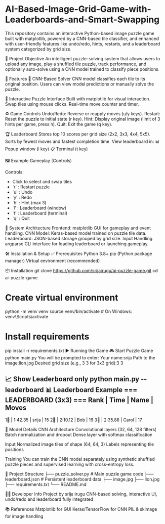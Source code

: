 # AI-Based-Image-Grid-Game-with-Leaderboards-and-Smart-Swapping
This repository contains an interactive Python-based image puzzle game built with matplotlib, powered by a CNN-based tile classifier, and enhanced with user-friendly features like undo/redo, hints, restarts, and a leaderboard system categorized by grid size.

🎯 Project Objective
An intelligent puzzle-solving system that allows users to upload any image, play a shuffled tile puzzle, track performance, and optionally auto-solve using a CNN model trained to classify piece positions.

🚀 Features
🧠 CNN-Based Solver
CNN model classifies each tile to its original position.
Users can view model predictions or manually solve the puzzle.

🧩 Interactive Puzzle Interface
Built with matplotlib for visual interaction.
Swap tiles using mouse clicks.
Real-time move counter and timer.

♻️ Game Controls
Undo/Redo: Reverse or reapply moves (u/y keys).
Restart: Reset the puzzle to initial state (r key).
Hint: Display original image (limit of 3 hints per game, press h).
Quit: Exit the game (q key).

🏆 Leaderboard
Stores top 10 scores per grid size (2x2, 3x3, 4x4, 5x5).
Sorts by fewest moves and fastest completion time.
View leaderboard in:
📊 Popup window (l key)
📋 Terminal (t key)

🖼️ Example Gameplay (Controls)

Controls:
- Click to select and swap tiles
- 'r' : Restart puzzle
- 'u' : Undo
- 'y' : Redo
- 'h' : Hint (max 3)
- 'l' : Leaderboard (window)
- 't' : Leaderboard (terminal)
- 'q' : Quit
  
🧱 System Architecture
Frontend: matplotlib GUI for gameplay and event handling.
CNN Model: Keras-based model trained on puzzle tile data.
Leaderboard: JSON-based storage grouped by grid size.
Input Handling: argparse CLI interface for loading leaderboard or launching gameplay.

🛠 Installation & Setup
✅ Prerequisites
Python 3.8+
pip (Python package manager)
Virtual environment (recommended)

📦 Installation
git clone https://github.com/srijairugu/ai-puzzle-game.git
cd ai-puzzle-game

# Create virtual environment
python -m venv venv
source venv/bin/activate  # On Windows: venv\Scripts\activate

# Install requirements
pip install -r requirements.txt
▶️ Running the Game
🎮 Start Puzzle Game
python main.py
You will be prompted to enter:
Your name:srija
Path to the image:lion.jpg
Desired grid size (e.g., 3 3 for 3x3 grid):3 3

📈 Show Leaderboard only
python main.py --leaderboard
📊 Leaderboard Example
=== LEADERBOARD (3x3) ===
Rank | Time     | Name     | Moves
----------------------------------------
 1🥇 | 1:42.35  | srija    |    15
 2🥈 | 2:10.12  | Bob      |    16
 3🥉 | 2:35.88  | Carol    |    17
 
🧪 Model Details
CNN Architecture
Convolutional layers (32, 64, 128 filters)
Batch normalization and dropout
Dense layer with softmax classification

Input
Normalized image tiles of shape (64, 64, 3)
Labels representing tile positions

Training 
You can train the CNN model separately using synthetic shuffled puzzle pieces and supervised learning with cross-entropy loss.

📁 Project Structure
├── puzzle_solver.py               # Main puzzle game code
├── leaderboard.json               # Persistent leaderboard data
├── image.jpg
├── lion.jpg
├── requirements.txt
└── README.md

👨‍💻 Developer Info
Project by srija irugu
CNN-based solving, interactive UI, undo/redo and leaderboard fully integrated

📚 References
Matplotlib for GUI
Keras/TensorFlow for CNN
PIL & skimage for image handling


